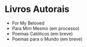 # Livros Autorais

- For My Beloved
- Para Mim Mesmo (em processo)
- Poemas Católicos (em breve)
- Poemas para o Mundo (em breve)



